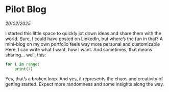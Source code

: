 # Pilot Blog
_20/02/2025_

I started this little space to quickly jot down ideas and share them with the world. Sure, I could have posted on LinkedIn, but where’s the fun in that? A mini-blog on my own portfolio feels way more personal and customizable
Here, I can write what I want, how I want. And sometimes, that means sharing… well, this:
```python
for i in range:
    print(7)
```
Yes, that’s a broken loop. And yes, it represents the chaos and creativity of getting started. Expect more randomness and some insights along the way.
